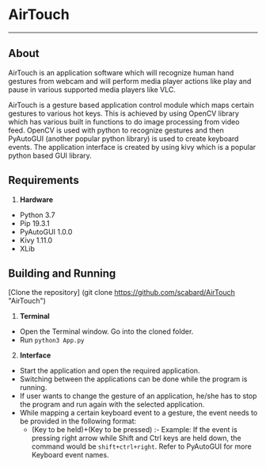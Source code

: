 # AirTouch


---
## About

AirTouch is an application software which will recognize human hand gestures from webcam and will perform media player actions like play and pause in various supported media players like VLC.

AirTouch is a gesture based application control module which maps certain gestures to various hot keys. This is achieved by using OpenCV library which has various built in functions to do image processing from video feed. OpenCV is used with python to recognize gestures and then PyAutoGUI (another popular python library) is used to create keyboard events. The application interface is created by using kivy which is a popular python based GUI library.

## Requirements
1. **Hardware**
  * Python 3.7
  * Pip 19.3.1
  * PyAutoGUI 1.0.0
  * Kivy 1.11.0
  * XLib

## Building and Running

[Clone the repository] (git clone https://github.com/scabard/AirTouch "AirTouch")

1. **Terminal**
  * Open the Terminal window. Go into the cloned folder.
  * Run `python3 App.py`

2. **Interface**
  * Start the application and open the required application.
  * Switching between the applications can be done while the program is running.
  * If user wants to change the gesture of an application, he/she has to stop the program and run again with the selected application.
  * While mapping a certain keyboard event to a gesture, the event needs to be provided in the following format:
    * (Key to be held)+(Key to be pressed) :-
    Example: If the event is pressing right arrow while Shift and Ctrl keys are held down, the command would be `shift+ctrl+right`. Refer to PyAutoGUI for more Keyboard event names.
